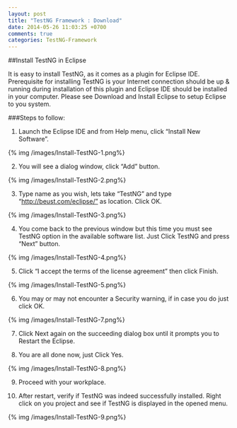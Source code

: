 ```yaml
---
layout: post
title: "TestNG Framework : Download"
date: 2014-05-26 11:03:25 +0700
comments: true
categories: TestNG-Framework
---
```


##Install TestNG in Eclipse

It is easy to install TestNG, as it comes as a plugin for Eclipse IDE. Prerequisite for installing TestNG is your Internet connection should be up & running during installation of this plugin and Eclipse IDE should be installed in your computer. Please see Download and Install Eclipse to setup Eclipse to you system.

<!--more-->

###Steps to follow:

1) Launch the Eclipse IDE and from Help menu, click “Install New Software”.

{% img /images/Install-TestNG-1.png%}

2) You will see a dialog window, click “Add” button.

{% img /images/Install-TestNG-2.png%}

3) Type name as you wish, lets take “TestNG” and type “http://beust.com/eclipse/” as location. Click OK.

{% img /images/Install-TestNG-3.png%}

4) You come back to the previous window but this time you must see TestNG option in the available software list. Just Click TestNG and press “Next” button.

{% img /images/Install-TestNG-4.png%}

5) Click “I accept the terms of the license agreement” then click Finish.

{% img /images/Install-TestNG-5.png%}

6) You may or may not encounter a Security warning, if in case you do just click OK.

{% img /images/Install-TestNG-7.png%}

7) Click Next again on the succeeding dialog box until it prompts you to Restart the Eclipse.

8) You are all done now, just Click Yes.

{% img /images/Install-TestNG-8.png%}

9) Proceed with your workplace.

10) After restart, verify if TestNG was indeed successfully installed. Right click on you project and see if TestNG is displayed in the opened menu.

{% img /images/Install-TestNG-9.png%}
